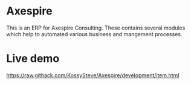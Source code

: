 # Axespire
This is an ERP for Axespire Consulting. These contains several modules which help to automated various business and mangement processes.
# Live demo
https://raw.githack.com/KossySteve/Axespire/development/item.html
